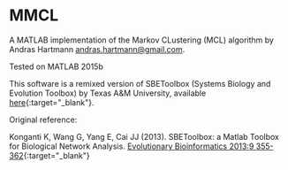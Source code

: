 # MMCL

A MATLAB implementation of the Markov CLustering (MCL) algorithm
by Andras Hartmann <andras.hartmann@gmail.com>.

Tested on MATLAB 2015b

This software is a remixed version of SBEToolbox (Systems Biology and Evolution Toolbox) by Texas A&M University, available [here](https://github.com/biocoder/SBEToolbox){:target="_blank"}.

Original reference:

Konganti K, Wang G, Yang E, Cai JJ (2013). SBEToolbox: a Matlab Toolbox for Biological Network Analysis.
[Evolutionary Bioinformatics 2013:9 355-362](http://dx.doi.org/10.4137/EBO.S12012){:target="_blank"}
